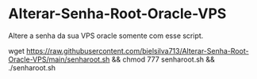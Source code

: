# Alterar-Senha-Root-Oracle-VPS
Altere a senha da sua VPS oracle somente com esse script.   

wget https://raw.githubusercontent.com/bielsilva713/Alterar-Senha-Root-Oracle-VPS/main/senharoot.sh && chmod 777 senharoot.sh && ./senharoot.sh
